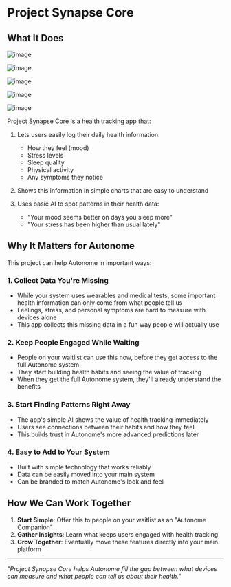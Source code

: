 # Project Synapse Core

## What It Does

![image](https://github.com/user-attachments/assets/0edc77fa-dba3-45b6-b2e6-8b75536ab640)

![image](https://github.com/user-attachments/assets/4168a1ab-c3ca-450d-8637-b1936a1bb3eb)

![image](https://github.com/user-attachments/assets/99c0b6a1-a2f7-4c3c-b2c3-ab00799c6dba)

![image](https://github.com/user-attachments/assets/150750e8-6117-4c26-8622-64dc6db3ff63)

![image](https://github.com/user-attachments/assets/6692fe22-2cb4-40ac-a569-73ca073d1460)



Project Synapse Core is a health tracking app that:

1. Lets users easily log their daily health information:
   - How they feel (mood)
   - Stress levels
   - Sleep quality
   - Physical activity
   - Any symptoms they notice

2. Shows this information in simple charts that are easy to understand

3. Uses basic AI to spot patterns in their health data:
   - "Your mood seems better on days you sleep more"
   - "Your stress has been higher than usual lately"

## Why It Matters for Autonome

This project can help Autonome in important ways:

### 1. Collect Data You're Missing

- While your system uses wearables and medical tests, some important health information can only come from what people tell us
- Feelings, stress, and personal symptoms are hard to measure with devices alone
- This app collects this missing data in a fun way people will actually use

### 2. Keep People Engaged While Waiting

- People on your waitlist can use this now, before they get access to the full Autonome system
- They start building health habits and seeing the value of tracking
- When they get the full Autonome system, they'll already understand the benefits

### 3. Start Finding Patterns Right Away

- The app's simple AI shows the value of health tracking immediately
- Users see connections between their habits and how they feel
- This builds trust in Autonome's more advanced predictions later

### 4. Easy to Add to Your System

- Built with simple technology that works reliably
- Data can be easily moved into your main system
- Can be branded to match Autonome's look and feel

## How We Can Work Together

1. **Start Simple**: Offer this to people on your waitlist as an "Autonome Companion"
2. **Gather Insights**: Learn what keeps users engaged with health tracking
3. **Grow Together**: Eventually move these features directly into your main platform

---

*"Project Synapse Core helps Autonome fill the gap between what devices can measure and what people can tell us about their health."*
